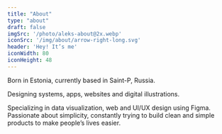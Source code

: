 ```yaml
---
title: "About"
type: "about"
draft: false
imgSrc: '/photo/aleks-about@2x.webp'
iconSrc: '/img/about/arrow-right-long.svg'
header: 'Hey! It’s me'
iconWidth: 80 
iconHeight: 48
---
```


Born in Estonia, currently based in Saint-P, Russia.

Designing systems, apps, websites and digital illustrations.

Specializing in data visualization, web and UI/UX design using Figma. Passionate about simplicity, constantly trying to build clean and simple products to make people’s lives easier.